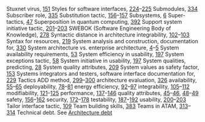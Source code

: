 Stuxnet virus, [151](ch10.xhtml#page_151) Styles for software interfaces, [224](ch15.xhtml#page_224)–[225](ch15.xhtml#page_225) Submodules, [334](ch22.xhtml#page_334) Subscriber role, [335](ch22.xhtml#page_335) Substitution tactic, [156](ch10.xhtml#page_156)–[157](ch10.xhtml#page_157) Subsystems, [6](ch01.xhtml#page_6) Super-tactics, [47](ch03.xhtml#page_47) Superposition in quantum computing, [392](ch26.xhtml#page_392) Support system initiative tactic, [201](ch13.xhtml#page_201)–[203](ch13.xhtml#page_203) SWEBOK (Software Engineering Body of Knowledge), [278](ch19.xhtml#page_278) Syntactic distance in architecture integrability, [102](ch07.xhtml#page_102)–[103](ch07.xhtml#page_103) Syntax for resources, [219](ch15.xhtml#page_219) System analysis and construction, documentation for, [330](ch22.xhtml#page_330) System architecture vs. enterprise architecture, [4](ch01.xhtml#page_4)–[5](ch01.xhtml#page_5) System availability requirements, [53](ch04.xhtml#page_53) System efficiency in usability, [197](ch13.xhtml#page_197) System exceptions tactic, [58](ch04.xhtml#page_58) System initiative in usability, [197](ch13.xhtml#page_197) System qualities, predicting, [28](ch02.xhtml#page_28) System quality attributes, [209](ch14.xhtml#page_209) System values as safety factor, [153](ch10.xhtml#page_153) Systems integrators and testers, software interface documentation for, [229](ch15.xhtml#page_229) Tactics ADD method, [299](ch20.xhtml#page_299)–[300](ch20.xhtml#page_300) architecture evaluation, [326](ch21.xhtml#page_326) availability, [55](ch04.xhtml#page_55)–[65](ch04.xhtml#page_65) deployability, [78](ch05.xhtml#page_78)–[81](ch05.xhtml#page_81) energy efficiency, [92](ch06.xhtml#page_92)–[97](ch06.xhtml#page_97) integrability, [105](ch07.xhtml#page_105)–[112](ch07.xhtml#page_112) modifiability, [121](ch08.xhtml#page_121)–[125](ch08.xhtml#page_125) performance, [137](ch09.xhtml#page_137)–[146](ch09.xhtml#page_146) quality attributes, [45](ch03.xhtml#page_45)–[46](ch03.xhtml#page_46), [48](ch03.xhtml#page_48)–[49](ch03.xhtml#page_49) safety, [156](ch10.xhtml#page_156)–[162](ch10.xhtml#page_162) security, [172](ch11.xhtml#page_172)–[178](ch11.xhtml#page_178) testability, [187](ch12.xhtml#page_187)–[192](ch12.xhtml#page_192) usability, [200](ch13.xhtml#page_200)–[203](ch13.xhtml#page_203) Tailor interface tactic, [109](ch07.xhtml#page_109) Team building skills, [383](ch25.xhtml#page_383) Teams in ATAM, [313](ch21.xhtml#page_313)–[314](ch21.xhtml#page_314) Technical debt. See [Architecture debt](index.xhtml#ind36)